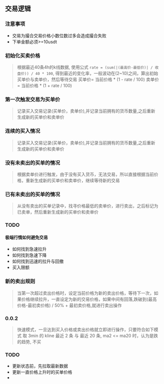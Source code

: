 ## 交易逻辑

### 注意事项
- 交易为撮合交易价格小数位数过多会造成撮合失败
- 下单金额必须>=10usdt

### 初始化买卖价格
>根据最近40条4h的k线数据, 使用公式 `rate = (sum(|(最高价-最低价)| / 收盘价)) / 40 * 100`, 得到最近的变化率，一般波动在(2~10)之间，算出初始买单价与卖单价，然后等待交易
>买单价= 当前价格 * (1 - rate / 100)
>卖单价= 当前价格 * (1 + rate / 100)

### 第一次触发交易为买单价
>记录买入交易记录(买单价，卖单价),并记录当前拥有的货币数量,之后重新生成新的买单价和卖单价

### 连续的买入情况
> 记录买入交易记录(买单价，卖单价),并记录当前拥有的货币数量,之后重新生成新的买单价和卖单价

### 没有未卖出的买单的情况
>根据卖单价进行触发，由于没有买入货币，无法交易，所以直接根据当前价格，重新生成新的买单价和卖单价，继续等待新的交易

### 已有未卖出的买单的情况
>从没有卖出的买单记录中，找寻价格最低的卖单价，进行卖出，之后标记为已卖单，然后重新生成新的买单价和卖单价

### TODO

#### 极端行情如何避免交易
- 如何找到急速拉升
- 如何找到急速下降
- 如何找到迅速的拉升与回撤
- 买入限额

### 新的卖出规则
> 当第一次超过卖出价格时，设定当前价格为新的卖出价格，等待下一次，如果价格继续拉升，一直设定为新的交易价格，如果中间有回落,跌破到(最高价格-最初卖价格) / 50% + 最初卖价格,就进行卖出操作

### 0.0.2
> 快速模式，一旦达到买入价格或卖出价格就立即进行操作，只要符合如下模式
取 3min 的 kline 最近 2 条 与 最近 20 条, ma2 <= ma20 时，认为是跌的趋势, 不买


### TODO
- 更新状态前，先拉取最新数据
- 更新一直价格上升时的买单价格
- 

